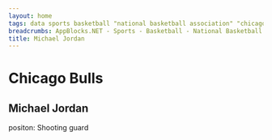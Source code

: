 ```yaml
---
layout: home 
tags: data sports basketball "national basketball association" "chicago bulls"
breadcrumbs: AppBlocks.NET - Sports - Basketball - National Basketball Association - Chicago Bulls - Michael Jordan
title: Michael Jordan
---
```

# Chicago Bulls

## Michael Jordan
positon: Shooting guard
